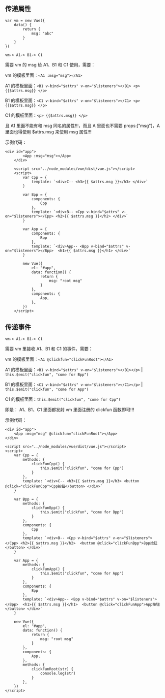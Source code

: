 ## 传递属性

```
var vm = new Vue({
    data() {
        return {
            msg: "abc"
        }
    }
})
```

`vm-> A1-> B1-> C1`

需要 vm 的 msg 给 A1、B1 和 C1 使用，需要：

vm 的模板里面：`<A1 :msg="msg"></A1>`

A1 的模板里面：`<B1 v-bind="$attrs" v-on="$listeners"></B1> <p> {{$attrs.msg}} </p>`

B1 的模板里面：`<C1 v-bind="$attrs" v-on="$listeners"></C1> <p> {{$attrs.msg}} </p>`

C1 的模板里面：`<p> {{$attrs.msg}} </p>`

且 A1 里面不能有和 msg 同名的属性!!!，而且 A 里面也不需要 props:["msg"]，A 里面也得使用 $attrs.msg 来使用 msg 属性!!!

示例代码：

```
<div id="app">
        <App :msg="msg"></App>
    </div>

    <script src="../node_modules/vue/dist/vue.js"></script>
    <script>
        var Cpp = {
            template: `<div>C-- <h3>{{ $attrs.msg }}</h3> </div>`
        }

        var Bpp = {
            components: {
                Cpp
            },
            template: `<div>B-- <Cpp v-bind="$attrs" v-on="$listeners"></Cpp> <h2>{{ $attrs.msg }}</h2> </div>`
        }

        var App = {
            components: {
                Bpp
            },
            template: `<div>App-- <Bpp v-bind="$attrs" v-on="$listeners"></Bpp>  <h1>{{ $attrs.msg }}</h1> </div>`
        }

        new Vue({
            el: "#app",
            data: function() {
                return {
                    msg: "root msg"
                }
            },
            components: {
                App,
            },
        })
    </script>
```

## 传递事件

`vm-> A1-> B1-> C1`

需要 vm 里接收 A1、B1 和 C1 的事件，需要：

vm 的模板里面：`<A1 @clickfun="clickFunRoot"></A1>`

A1 的模板里面：`<B1 v-bind="$attrs" v-on="$listeners"></B1></p>` | `this.$emit("clickfun", "come for Bpp")`

B1 的模板里面：`<C1 v-bind="$attrs" v-on="$listeners"></C1></p>` | `this.$emit("clickfun", "come for App")`

C1 的模板里面：`this.$emit("clickfun", "come for Cpp")`

即是： A1、B1、C1 里面都发射 vm 里面注册的 clickfun 函数即可!!!

示例代码：

```
<div id="app">
    <App :msg="msg" @clickfun="clickFunRoot"></App>
</div>

<script src="../node_modules/vue/dist/vue.js"></script>
<script>
    var Cpp = {
        methods: {
            clickFunCpp() {
                this.$emit("clickfun", "come for Cpp")
            }
        },
        template: `<div>C-- <h3>{{ $attrs.msg }}</h3> <button @click="clickFunCpp">Cpp按钮</button> </div>`
    }

    var Bpp = {
        methods: {
            clickFunBpp() {
                this.$emit("clickfun", "come for Bpp")
            }
        },
        components: {
            Cpp
        },
        template: `<div>B-- <Cpp v-bind="$attrs" v-on="$listeners"></Cpp> <h2>{{ $attrs.msg }}</h2>  <button @click="clickFunBpp">Bpp按钮</button> </div>`
    }

    var App = {
        methods: {
            clickFunApp() {
                this.$emit("clickfun", "come for App")
            }
        },
        components: {
            Bpp
        },
        template: `<div>App-- <Bpp v-bind="$attrs" v-on="$listeners"></Bpp>  <h1>{{ $attrs.msg }}</h1>  <button @click="clickFunApp">App按钮</button> </div>`
    }

    new Vue({
        el: "#app",
        data: function() {
            return {
                msg: "root msg"
            }
        },
        components: {
            App,
        },
        methods: {
            clickFunRoot(str) {
                console.log(str)
            }
        },
    })
</script>
```
